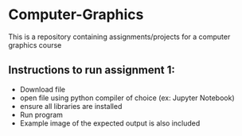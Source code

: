 # Computer-Graphics

This is a repository containing assignments/projects for a computer graphics course

## Instructions to run assignment 1:
- Download file
- open file using python compiler of choice (ex: Jupyter Notebook)
- ensure all libraries are installed
- Run program
- Example image of the expected output is also included
